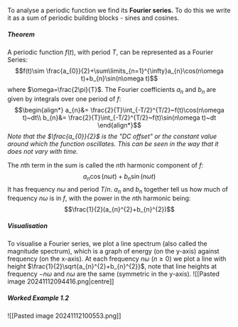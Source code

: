 To analyse a periodic function we find its **Fourier series.** To do this we write it as a sum of periodic building blocks - sines and cosines.
##### Theorem
A periodic function $f(t)$, with period $T$, can be represented as a Fourier Series:
$$f(t)\sim \frac{a_{0}}{2}+\sum\limits_{n=1}^{\infty}a_{n}\cos(n\omega t)+b_{n}\sin(n\omega t)$$
where $\omega=\frac{2\pi}{T}$. The Fourier coefficients $a_{n}$ and $b_{n}$ are given by integrals over one period of $f$:
$$\begin{align*}
a_{n}&= \frac{2}{T}\int_{-T/2}^{T/2}~f(t)\cos(n\omega t)~dt\\
b_{n}&= \frac{2}{T}\int_{-T/2}^{T/2}~f(t)\sin(n\omega t)~dt
\end{align*}$$
*Note that the $\frac{a_{0}}{2}$ is the "DC offset" or the constant value around which the function oscillates. This can be seen in the way that it does not vary with time.*

The $n$th term in the sum is called the $n$th harmonic component of $f$:
$$a_{n}\cos(n\omega t)+b_{n}\sin(n\omega t)$$
It has frequency $n\omega$ and period $T/n$.
$a_{n}$ and $b_{n}$ together tell us how much of frequency $n\omega$ is in $f$, with the power in the $n$th harmonic being:
$$\frac{1}{2}(a_{n}^{2}+b_{n}^{2})$$
##### Visualisation
To visualise a Fourier series, we plot a line spectrum (also called the magnitude spectrum), which is a graph of energy (on the y-axis) against frequency (on the x-axis). 
At each frequency $n\omega$ ($n\ge 0$) we plot a line with height $\frac{1}{2}\sqrt{a_{n}^{2}+b_{n}^{2}}$, note that line heights at frequency $-n\omega$ and $n\omega$ are the same (symmetric in the y-axis).
![[Pasted image 20241112094416.png|centre]]

##### Worked Example 1.2
![[Pasted image 20241112100553.png]]
